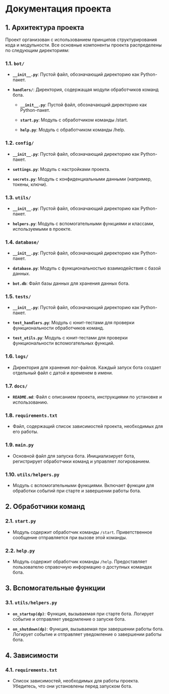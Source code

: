 # Документация проекта

## 1. Архитектура проекта

Проект организован с использованием принципов структурирования кода и модульности. Все основные компоненты проекта распределены по следующим директориям:

### 1.1. `bot/`

- **`__init__.py`**: Пустой файл, обозначающий директорию как Python-пакет.
  
- **`handlers/`**: Директория, содержащая модули обработчиков команд бота.

  - **`__init__.py`**: Пустой файл, обозначающий директорию как Python-пакет.
  
  - **`start.py`**: Модуль с обработчиком команды /start.
  
  - **`help.py`**: Модуль с обработчиком команды /help.

### 1.2. `config/`

- **`__init__.py`**: Пустой файл, обозначающий директорию как Python-пакет.

- **`settings.py`**: Модуль с настройками проекта.

- **`secrets.py`**: Модуль с конфиденциальными данными (например, токены, ключи).

### 1.3. `utils/`

- **`__init__.py`**: Пустой файл, обозначающий директорию как Python-пакет.

- **`helpers.py`**: Модуль с вспомогательными функциями и классами, используемыми в проекте.

### 1.4. `database/`

- **`__init__.py`**: Пустой файл, обозначающий директорию как Python-пакет.

- **`database.py`**: Модуль с функциональностью взаимодействия с базой данных.

- **`bot.db`**: Файл базы данных для хранения данных бота.

### 1.5. `tests/`

- **`__init__.py`**: Пустой файл, обозначающий директорию как Python-пакет.

- **`test_handlers.py`**: Модуль с юнит-тестами для проверки функциональности обработчиков команд.

- **`test_utils.py`**: Модуль с юнит-тестами для проверки функциональности вспомогательных функций.

### 1.6. `logs/`

- Директория для хранения лог-файлов. Каждый запуск бота создает отдельный файл с датой и временем в имени.

### 1.7. `docs/`

- **`README.md`**: Файл с описанием проекта, инструкциями по установке и использованию.

### 1.8. `requirements.txt`

- Файл, содержащий список зависимостей проекта, необходимых для его работы.

### 1.9. `main.py`

- Основной файл для запуска бота. Инициализирует бота, регистрирует обработчики команд и управляет логированием.

### 1.10. `utils/helpers.py`

- Модуль с вспомогательными функциями. Включает функции для обработки событий при старте и завершении работы бота.

## 2. Обработчики команд

### 2.1. `start.py`

- Модуль содержит обработчик команды `/start`. Приветственное сообщение отправляется при вызове этой команды.

### 2.2. `help.py`

- Модуль содержит обработчик команды `/help`. Предоставляет пользователю справочную информацию о доступных командах бота.

## 3. Вспомогательные функции

### 3.1. `utils/helpers.py`

- **`on_startup(dp)`**: Функция, вызываемая при старте бота. Логирует событие и отправляет уведомление о запуске бота.

- **`on_shutdown(dp)`**: Функция, вызываемая при завершении работы бота. Логирует событие и отправляет уведомление о завершении работы бота.

## 4. Зависимости

### 4.1. `requirements.txt`

- Список зависимостей, необходимых для работы проекта. Убедитесь, что они установлены перед запуском бота.